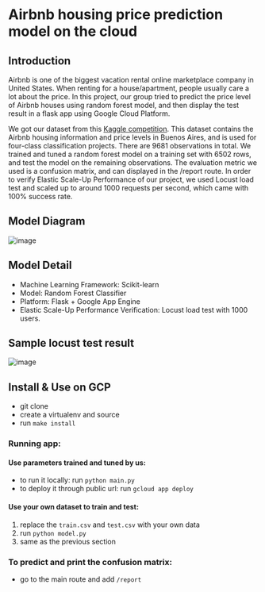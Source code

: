# Airbnb housing price prediction model on the cloud

## Introduction
Airbnb is one of the biggest vacation rental online marketplace company in United States. When renting for a house/apartment, people usually care a lot about the price.  In this project, our group tried to predict the price level of Airbnb houses using random forest model, and then display the test result in a flask app using Google Cloud Platform. 

We got our dataset from this [Kaggle competition](https://www.kaggle.com/c/duke-cs671-fall20-airbnb-pricing-data). This dataset contains the Airbnb housing information and price levels in Buenos Aires, and is used for four-class classification projects. There are 9681 observations in total. We trained and tuned a random forest model on a training set with 6502 rows, and test the model on the remaining observations. The evaluation metric we used is a confusion matrix, and can displayed in the /report route. In order to verify Elastic Scale-Up Performance of our project, we used Locust load test and scaled up to around 1000 requests per second, which came with 100% success rate.

## Model Diagram

![image](https://user-images.githubusercontent.com/54278431/116767789-6cfa5880-aa00-11eb-8e9a-18c7190f67a5.png)


## Model Detail
- Machine Learning Framework: Scikit-learn
- Model: Random Forest Classifier
- Platform: Flask + Google App Engine
- Elastic Scale-Up Performance Verification: Locust load test with 1000 users.


## Sample locust test result

![image](https://user-images.githubusercontent.com/54278431/116767832-9f0bba80-aa00-11eb-804d-2d1fc20e1a32.png)



## Install & Use on GCP
- git clone
- create a virtualenv and source
- run `make install`

### Running app:
#### Use parameters trained and tuned by us:

- to run it locally: run `python main.py`
- to deploy it through public url: run `gcloud app deploy`

#### Use your own dataset to train and test:

1. replace the `train.csv` and `test.csv` with your own data
2. run `python model.py`
3. same as the previous section

### To predict and print the confusion matrix:

- go to the main route and add `/report`

